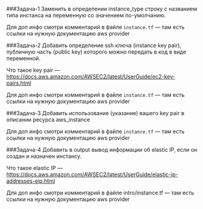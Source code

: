 ###Задача-1
Заменить в определении instance_type строку с названием типа инстанса на переменную со значением по-умолчанию.

Для доп инфо смотри комментарий в файле `instance.tf` — там есть ссылки на нужную документацию aws provider

###Задача-2
Добавить определение ssh ключа (instance key pair), публичную часть (public key) которого можно передать в код в виде переменной.

Что такое key pair — https://docs.aws.amazon.com/AWSEC2/latest/UserGuide/ec2-key-pairs.html

Для доп инфо смотри комментарий в файле `instance.tf` — там есть ссылки на нужную документацию aws provider

###Задача-3
Добавить использование (указание) вашего key pair в описании ресурса aws_instance

Для доп инфо смотри комментарий в файле `instance.tf` — там есть ссылки на нужную документацию aws provider

###Задача-4
Добавить в output вывод информации об elastic IP, если он создан и назначен инстансу.

Что такое elastic IP — https://docs.aws.amazon.com/AWSEC2/latest/UserGuide/elastic-ip-addresses-eip.html

Для доп инфо смотри комментарий в файле intro/instance.tf — там есть ссылки на нужную документацию aws provider 

